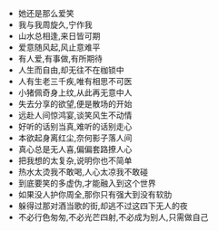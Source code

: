 - 她还是那么爱笑
- 我与我周旋久,宁作我
- 山水总相逢,来日皆可期
- 爱意随风起,风止意难平
- 有人爱,有事做,有所期待
- 人生而自由,却无往不在枷锁中
- 人有生老三千疾,唯有相思不可医
- 小猪佩奇身上纹,从此再无意中人
- 失去分享的欲望,便是散场的开始
- 远赴人间惊鸿宴,谈笑风生不动情
- 好听的话别当真,难听的话别走心
- 本欲起身离红尘,奈何影子落人间
- 真心总是无人喜,偏偏套路撩人心
- 把我想的太复杂,说明你也不简单
- 热水太烫我不敢喝,人心太凉我不敢碰
- 到底要笑的多虚伪,才能融入到这个世界
- 如果没人护你周全,那你只有强大到没有软肋
- 躲得过那对酒当歌的街,却逃不过这四下无人的夜
- 不必行色匆匆,不必光芒四射,不必成为别人,只需做自己


